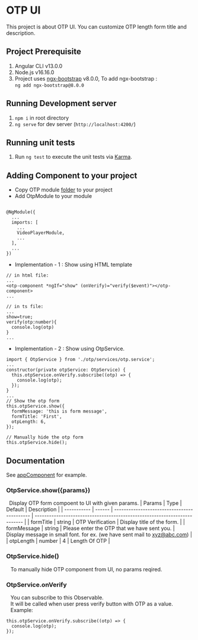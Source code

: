 # OTP UI

This project is about OTP UI.
You can customize OTP length form title and description.

## Project Prerequisite

1. Angular CLI v13.0.0
2. Node.js v16.16.0
3. Project uses [ngx-bootstrap](https://www.npmjs.com/package/ngx-bootstrap) v8.0.0, To add ngx-bootstrap : <br /> `ng add ngx-bootstrap@8.0.0`

## Running Development server

1. `npm i` in root directory
2. `ng serve` for dev server (`http://localhost:4200/`)

## Running unit tests

1. Run `ng test` to execute the unit tests via [Karma](https://karma-runner.github.io).

## Adding Component to your project

- Copy OTP module [folder](https://github.com/Deep1218/reusable/tree/otp-ui/src/app) to your project
- Add OtpModule to your module

```

@NgModule({
  ...
  imports: [
    ...
    VideoPlayerModule,
    ...
  ],
  ...
})
```

- Implementation - 1 : Show using HTML template

```
// in html file:
...
<otp-component *ngIf="show" (onVerify)="verify($event)"></otp-component>
...

// in ts file:
...
show=true;
verify(otp:number){
  console.log(otp)
}
...
```

- Implementation - 2 : Show using OtpService.

```
import { OtpService } from './otp/services/otp.service';
...
constructor(private otpService: OtpService) {
  this.otpService.onVerify.subscribe((otp) => {
    console.log(otp);
  });
}
...
// Show the otp form
this.otpService.show({
  formMessage: 'this is form message',
  formTitle: 'First',
  otpLength: 6,
});

// Manually hide the otp form
this.otpService.hide();
```

## Documentation

See [appComponent](https://github.com/Deep1218/reusable/blob/otp-ui/src/app/app.component.ts) for example.

### OtpService.show({params})

&nbsp;&nbsp;Display OTP form compoent to UI with given params.
| Params | Type | Default | Description |
| ----------- | ------ | ------------------------------------------- | ------------------------------------------------------------------------- |
| formTitle | string | OTP Verification | Display title of the form. |
| formMessage | string | Please enter the OTP that we have sent you. | Display message in small font. for ex. (we have sent mail to xyz@abc.com) |
| otpLength | number | 4 | Length Of OTP |

### OtpService.hide()

&nbsp;&nbsp; To manually hide OTP component from UI, no params reqired.

### OtpService.onVerify

&nbsp;&nbsp; You can subscribe to this Observable. <br />
&nbsp;&nbsp; It will be called when user press verify button with OTP as a value. <br />
&nbsp;&nbsp; Example:
&nbsp;&nbsp;

```
this.otpService.onVerify.subscribe((otp) => {
  console.log(otp);
});
```
